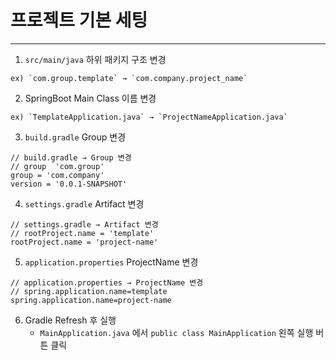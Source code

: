 # 프로젝트 기본 세팅
***

1. `src/main/java` 하위 패키지 구조 변경
```plaintext
ex) `com.group.template` → `com.company.project_name`
```

2. SpringBoot Main Class 이름 변경
```plaintext
ex) `TemplateApplication.java` → `ProjectNameApplication.java`
```

3. `build.gradle` Group 변경
```
// build.gradle → Group 변경
// group  'com.group'
group = 'com.company'
version = '0.0.1-SNAPSHOT'
```

4. `settings.gradle` Artifact 변경
```
// settings.gradle → Artifact 변경
// rootProject.name = 'template'
rootProject.name = 'project-name'
```

5. `application.properties` ProjectName 변경
```
// application.properties → ProjectName 변경
// spring.application.name=template
spring.application.name=project-name
```

6. Gradle Refresh 후 실행
   - `MainApplication.java` 에서 `public class MainApplication` 왼쪽 실행 버튼 클릭

